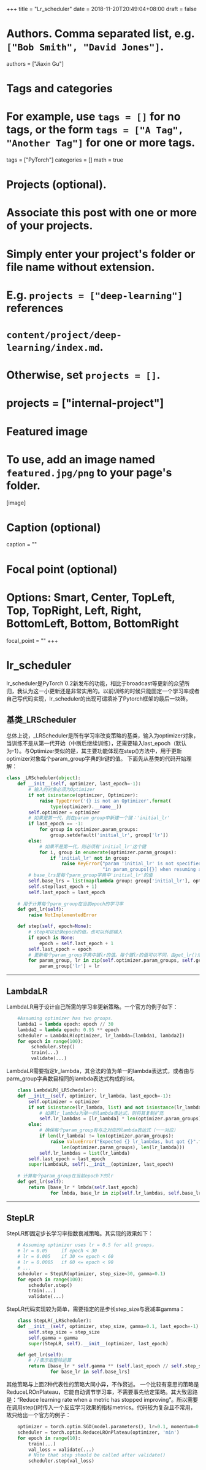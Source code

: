 +++
title = "Lr_scheduler"
date = 2018-11-20T20:49:04+08:00
draft = false

# Authors. Comma separated list, e.g. `["Bob Smith", "David Jones"]`.
authors = ["Jiaxin Gu"]

# Tags and categories
# For example, use `tags = []` for no tags, or the form `tags = ["A Tag", "Another Tag"]` for one or more tags.
tags = ["PyTorch"]
categories = []
math = true

# Projects (optional).
#   Associate this post with one or more of your projects.
#   Simply enter your project's folder or file name without extension.
#   E.g. `projects = ["deep-learning"]` references 
#   `content/project/deep-learning/index.md`.
#   Otherwise, set `projects = []`.
# projects = ["internal-project"]

# Featured image
# To use, add an image named `featured.jpg/png` to your page's folder. 
[image]
  # Caption (optional)
  caption = ""

  # Focal point (optional)
  # Options: Smart, Center, TopLeft, Top, TopRight, Left, Right, BottomLeft, Bottom, BottomRight
  focal_point = ""
+++

# lr_scheduler
lr_scheduler是PyTorch 0.2新发布的功能，相比于broadcast等更新的众望所归，我认为这一小更新还是非常实用的。以前训练的时候只能固定一个学习率或者自己写代码实现，lr_scheduler的出现可谓填补了Pytorch框架的最后一块砖。
## 基类_LRScheduler
总体上说，_LRScheduler是所有学习率改变策略的基类，输入为optimizer对象，当训练不是从第一代开始（中断后继续训练），还需要输入last_epoch（默认为-1）。与Optimizer类似的是，其主要功能体现在step()方法中，用于更新optimizer对象每个param_group字典的lr键的值。
下面先从基类的代码开始理解：
```python
class _LRScheduler(object):
    def __init__(self, optimizer, last_epoch=-1):
        # 输入的对象必须为Optimizer
        if not isinstance(optimizer, Optimizer):
            raise TypeError('{} is not an Optimizer'.format(
                type(optimizer).__name__))
        self.optimizer = optimizer
        # 如果是第一代，则在param group中新建一个键：'initial_lr'
        if last_epoch == -1:
            for group in optimizer.param_groups:
                group.setdefault('initial_lr', group['lr'])
        else:
            # 如果不是第一代，则必须有'initial_lr'这个键
            for i, group in enumerate(optimizer.param_groups):
                if 'initial_lr' not in group:
                    raise KeyError("param 'initial_lr' is not specified "
                                   "in param_groups[{}] when resuming an optimizer".format(i))
        # base_lrs是每个parm_group字典中'initial_lr'的值
        self.base_lrs = list(map(lambda group: group['initial_lr'], optimizer.param_groups))
        self.step(last_epoch + 1)
        self.last_epoch = last_epoch
        
    # 用于计算每个parm_group在当前epoch的学习率
    def get_lr(self):
        raise NotImplementedError

    def step(self, epoch=None):
        # step可以记录epoch的值，也可以外部输入
        if epoch is None:
            epoch = self.last_epoch + 1
        self.last_epoch = epoch
        # 更新每个param_group字典中键lr的值。每个键lr的值可以不同，由get_lr()来实现
        for param_group, lr in zip(self.optimizer.param_groups, self.get_lr()):
            param_group['lr'] = lr  
```
----------
## LambdaLR
LambdaLR用于设计自己所需的学习率更新策略。一个官方的例子如下：
```python
    #Assuming optimizer has two groups.
    lambda1 = lambda epoch: epoch // 30
    lambda2 = lambda epoch: 0.95 ** epoch
    scheduler = LambdaLR(optimizer, lr_lambda=[lambda1, lambda2])
    for epoch in range(100):
         scheduler.step()
         train(...)
         validate(...)  
```
LambdaLR需要指定lr_lambda，其合法的值为单一的lambda表达式，或者由与parm_group字典数目相同的lambda表达式构成的list。
```python
    class LambdaLR(_LRScheduler):
    def __init__(self, optimizer, lr_lambda, last_epoch=-1):
        self.optimizer = optimizer
        if not isinstance(lr_lambda, list) and not isinstance(lr_lambda, tuple):
            # 如果lr_lambda为单一的lambda表达式，则将其复制扩充
            self.lr_lambdas = [lr_lambda] * len(optimizer.param_groups)
        else:
            # 确保每个param_group有与之对应的lambda表达式（一一对应）
            if len(lr_lambda) != len(optimizer.param_groups):
                raise ValueError("Expected {} lr_lambdas, but got {}".format(
                    len(optimizer.param_groups), len(lr_lambda)))
            self.lr_lambdas = list(lr_lambda)
        self.last_epoch = last_epoch
        super(LambdaLR, self).__init__(optimizer, last_epoch)
    
    # 计算每个param_group在当前epoch下的lr
    def get_lr(self):
        return [base_lr * lmbda(self.last_epoch)
                for lmbda, base_lr in zip(self.lr_lambdas, self.base_lrs)] 
```
----------
## StepLR
StepLR即固定步长学习率指数衰减策略。其实现的效果如下：
```python
    # Assuming optimizer uses lr = 0.5 for all groups，
    # lr = 0.05     if epoch < 30
    # lr = 0.005    if 30 <= epoch < 60
    # lr = 0.0005   if 60 <= epoch < 90
    # ...
    scheduler = StepLR(optimizer, step_size=30, gamma=0.1)
    for epoch in range(100):
        scheduler.step()
        train(...)
        validate(...)  
```
StepLR代码实现较为简单，需要指定的是步长step_size与衰减率gamma：
```python
    class StepLR(_LRScheduler):
    def __init__(self, optimizer, step_size, gamma=0.1, last_epoch=-1):
        self.step_size = step_size
        self.gamma = gamma
        super(StepLR, self).__init__(optimizer, last_epoch)

    def get_lr(self):
        # //表示取整除运算
        return [base_lr * self.gamma ** (self.last_epoch // self.step_size)
                for base_lr in self.base_lrs] 
```
其他策略与上面2种代表性的策略大同小异，不作赘述。
一个比较有意思的策略是ReduceLROnPlateau，它能自动调节学习率，不需要事先给定策略。其大致思路是：“Reduce learning rate when a metric has stopped improving”。所以需要在调用step()时传入一个反应学习效果的指标metrics。代码较为复杂且不常用，故只给出一个官方的例子：
```python
    optimizer = torch.optim.SGD(model.parameters(), lr=0.1, momentum=0.9)
    scheduler = torch.optim.ReduceLROnPlateau(optimizer, 'min')
    for epoch in range(10):
        train(...)
        val_loss = validate(...)
        # Note that step should be called after validate()
        scheduler.step(val_loss) 
```
